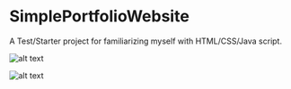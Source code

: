 # SimplePortfolioWebsite
A Test/Starter project for familiarizing myself with HTML/CSS/Java script.

![alt text](https://i.imgur.com/OTnJnCl.png)

![alt text](https://i.imgur.com/0Wh6oOx.png)
